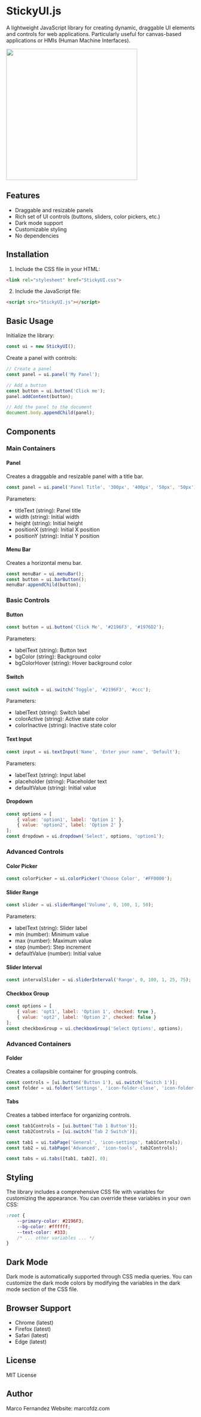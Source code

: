 # StickyUI.js

A lightweight JavaScript library for creating dynamic, draggable UI elements and controls for web applications. Particularly useful for canvas-based applications or HMIs (Human Machine Interfaces).

<img src="https://raw.github.com/fdz-marco/StickyUI-JS/master/demo.png" width="350" />

## Features

- Draggable and resizable panels
- Rich set of UI controls (buttons, sliders, color pickers, etc.)
- Dark mode support
- Customizable styling
- No dependencies

## Installation

1. Include the CSS file in your HTML:
```html
<link rel="stylesheet" href="StickyUI.css">
```

2. Include the JavaScript file:
```html
<script src="StickyUI.js"></script>
```

## Basic Usage

Initialize the library:
```javascript
const ui = new StickyUI();
```

Create a panel with controls:
```javascript
// Create a panel
const panel = ui.panel('My Panel');

// Add a button
const button = ui.button('Click me');
panel.addContent(button);

// Add the panel to the document
document.body.appendChild(panel);
```

## Components

### Main Containers

#### Panel
Creates a draggable and resizable panel with a title bar.

```javascript
const panel = ui.panel('Panel Title', '300px', '400px', '50px', '50px');
```

Parameters:
- titleText (string): Panel title
- width (string): Initial width
- height (string): Initial height
- positionX (string): Initial X position
- positionY (string): Initial Y position

#### Menu Bar
Creates a horizontal menu bar.

```javascript
const menuBar = ui.menuBar();
const button = ui.barButton();
menuBar.appendChild(button);
```

### Basic Controls

#### Button
```javascript
const button = ui.button('Click Me', '#2196F3', '#1976D2');
```

Parameters:
- labelText (string): Button text
- bgColor (string): Background color
- bgColorHover (string): Hover background color

#### Switch
```javascript
const switch = ui.switch('Toggle', '#2196F3', '#ccc');
```

Parameters:
- labelText (string): Switch label
- colorActive (string): Active state color
- colorInactive (string): Inactive state color

#### Text Input
```javascript
const input = ui.textInput('Name', 'Enter your name', 'Default');
```

Parameters:
- labelText (string): Input label
- placeholder (string): Placeholder text
- defaultValue (string): Initial value

#### Dropdown
```javascript
const options = [
    { value: 'option1', label: 'Option 1' },
    { value: 'option2', label: 'Option 2' }
];
const dropdown = ui.dropdown('Select', options, 'option1');
```

### Advanced Controls

#### Color Picker
```javascript
const colorPicker = ui.colorPicker('Choose Color', '#FF0000');
```

#### Slider Range
```javascript
const slider = ui.sliderRange('Volume', 0, 100, 1, 50);
```

Parameters:
- labelText (string): Slider label
- min (number): Minimum value
- max (number): Maximum value
- step (number): Step increment
- defaultValue (number): Initial value

#### Slider Interval
```javascript
const intervalSlider = ui.sliderInterval('Range', 0, 100, 1, 25, 75);
```

#### Checkbox Group
```javascript
const options = [
    { value: 'opt1', label: 'Option 1', checked: true },
    { value: 'opt2', label: 'Option 2', checked: false }
];
const checkboxGroup = ui.checkboxGroup('Select Options', options);
```

### Advanced Containers

#### Folder
Creates a collapsible container for grouping controls.

```javascript
const controls = [ui.button('Button 1'), ui.switch('Switch 1')];
const folder = ui.folder('Settings', 'icon-folder-close', 'icon-folder-open', '#2196F3', '#1976D2', false, controls);
```

#### Tabs
Creates a tabbed interface for organizing controls.

```javascript
const tab1Controls = [ui.button('Tab 1 Button')];
const tab2Controls = [ui.switch('Tab 2 Switch')];

const tab1 = ui.tabPage('General', 'icon-settings', tab1Controls);
const tab2 = ui.tabPage('Advanced', 'icon-tools', tab2Controls);

const tabs = ui.tabs([tab1, tab2], 0);
```

## Styling

The library includes a comprehensive CSS file with variables for customizing the appearance. You can override these variables in your own CSS:

```css
:root {
    --primary-color: #2196F3;
    --bg-color: #ffffff;
    --text-color: #333;
    /* ... other variables ... */
}
```

## Dark Mode

Dark mode is automatically supported through CSS media queries. You can customize the dark mode colors by modifying the variables in the dark mode section of the CSS file.

## Browser Support

- Chrome (latest)
- Firefox (latest)
- Safari (latest)
- Edge (latest)

## License

MIT License

## Author

Marco Fernandez
Website: marcofdz.com